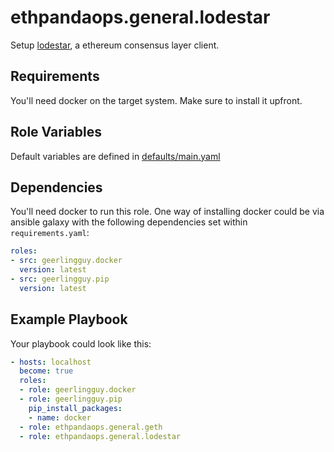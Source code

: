 # ethpandaops.general.lodestar

Setup [lodestar](https://github.com/ChainSafe/lodestar), a ethereum consensus layer client.

## Requirements

You'll need docker on the target system. Make sure to install it upfront.

## Role Variables

Default variables are defined in [defaults/main.yaml](defaults/main.yaml)

## Dependencies

You'll need docker to run this role. One way of installing docker could be via ansible galaxy with the following dependencies set within `requirements.yaml`:

```yaml
roles:
- src: geerlingguy.docker
  version: latest
- src: geerlingguy.pip
  version: latest
```

## Example Playbook

Your playbook could look like this:

```yaml
- hosts: localhost
  become: true
  roles:
  - role: geerlingguy.docker
  - role: geerlingguy.pip
    pip_install_packages:
    - name: docker
  - role: ethpandaops.general.geth
  - role: ethpandaops.general.lodestar
```
